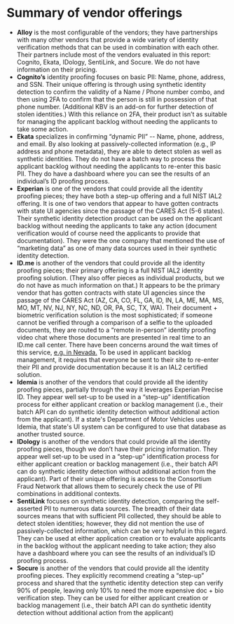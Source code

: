 # Summary of vendor offerings

* **Alloy** is the most configurable of the vendors; they have partnerships with many other vendors that provide a wide variety of identity verification methods that can be used in combination with each other. Their partners include most of the vendors evaluated in this report: Cognito, Ekata, IDology, SentiLink, and Socure. We do not have information on their pricing.
* **Cognito’s** identity proofing focuses on basic PII: Name, phone, address, and SSN. Their unique offering is through using synthetic identity detection to confirm the validity of a Name / Phone number combo, and then using 2FA to confirm that the person is still in possession of that phone number. (Additional KBV is an add-on for further detection of stolen identities.) With this reliance on 2FA, their product isn’t as suitable for managing the applicant backlog without needing the applicants to take some action. 
* **Ekata** specializes in confirming “dynamic PII” -- Name, phone, address, and email. By also looking at passively-collected information (e.g., IP address and phone metadata), they are able to detect stolen as well as synthetic identities. They do not have a batch way to process the applicant backlog without needing the applicants to re-enter this basic PII. They do have a dashboard where you can see the results of an individual’s ID proofing process.
* **Experian** is one of the vendors that could provide all the identity proofing pieces; they have both a step-up offering and a full NIST IAL2 offering. It is one of two vendors that appear to have gotten contracts with state UI agencies since the passage of the CARES Act (5-6 states). Their synthetic identity detection product can be used on the applicant backlog without needing the applicants to take any action (document verification would of course need the applicants to provide that documentation). They were the one company that mentioned the use of “marketing data” as one of many data sources used in their synthetic identity detection. 
* **ID.me** is another of the vendors that could provide all the identity proofing pieces; their primary offering is a full NIST IAL2 identity proofing solution. (They also offer pieces as individual products, but we do not have as much information on that.) It appears to be the primary vendor that has gotten contracts with state UI agencies since the passage of the CARES Act (AZ, CA, CO, FL, GA, ID, IN, LA, ME, MA, MS, MO, MT, NV, NJ, NY, NC, ND, OR, PA, SC, TX, WA). Their document + biometric verification solution is the most sophisticated; if someone cannot be verified through a comparison of a selfie to the uploaded documents, they are routed to a “remote in-person” identity proofing video chat where those documents are presented in real time to an ID.me call center. There have been concerns around the wait times of this service, [e.g. in Nevada.](https://mynews4.com/news/local/detr-working-with-idme-to-decrease-unemployment-verification-wait-times#:\~:text=The%20automated%20process%20is%20available,is%20encouraged%20for%20optimum%20processing.) To be used in applicant backlog management, it requires that everyone be sent to their site to re-enter their PII and provide documentation because it is an IAL2 certified solution.
* **Idemia** is another of the vendors that could provide all the identity proofing pieces, partially through the way it leverages Experian Precise ID. They appear well set-up to be used in a “step-up” identification process for either applicant creation or backlog management (i.e., their batch API can do synthetic identity detection without additional action from the applicant). If a state's Department of Motor Vehicles uses Idemia, that state's UI system can be configured to use that database as another trusted source. 
* **IDology** is another of the vendors that could provide all the identity proofing pieces, though we don’t have their pricing information. They appear well set-up to be used in a “step-up” identification process for either applicant creation or backlog management (i.e., their batch API can do synthetic identity detection without additional action from the applicant). Part of their unique offering is access to the Consortium Fraud Network that allows them to securely check the use of PII combinations in additional contexts.
* **SentiLink** focuses on synthetic identity detection, comparing the self-asserted PII to numerous data sources. The breadth of their data sources means that with sufficient PII collected, they should be able to detect stolen identities; however, they did not mention the use of passively-collected information, which can be very helpful in this regard. They can be used at either application creation or to evaluate applicants in the backlog without the applicant needing to take action; they also have a dashboard where you can see the results of an individual’s ID proofing process.
* **Socure** is another of the vendors that could provide all the identity proofing pieces. They explicitly recommend creating a “step-up” process and shared that the synthetic identity detection step can verify 90% of people, leaving only 10% to need the more expensive doc + bio verification step. They can be used for either applicant creation or backlog management (i.e., their batch API can do synthetic identity detection without additional action from the applicant)
